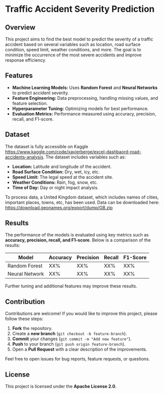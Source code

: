 # Traffic Accident Severity Prediction

## Overview  
This project aims to find the best model to predict the severity of a traffic accident based on several variables such as location, road surface condition, speed limit, weather conditions, and more. The goal is to minimize the occurrence of the most severe accidents and improve response efficiency.  

## Features  
- **Machine Learning Models:** Uses **Random Forest** and **Neural Networks** to predict accident severity.  
- **Feature Engineering:** Data preprocessing, handling missing values, and feature selection.  
- **Hyperparameter Tuning:** Optimizing models for best performance.  
- **Evaluation Metrics:** Performance measured using accuracy, precision, recall, and F1-score.  

## Dataset  
The dataset is fully accessible on Kaggle https://www.kaggle.com/code/xavierberge/excel-dashbaord-road-accidents-analysis.
The dataset includes variables such as:  
- **Location:** Latitude and longitude of the accident.  
- **Road Surface Condition:** Dry, wet, icy, etc.  
- **Speed Limit:** The legal speed at the accident site.  
- **Weather Conditions:** Rain, fog, snow, etc.  
- **Time of Day:** Day or night impact analysis.
  
To process data, a United Kingdom dataset, which includes names of cities, important places, towns, etc, has been used. Data can be downloaded here: https://download.geonames.org/export/dump/GB.zip

## Results  
The performance of the models is evaluated using key metrics such as **accuracy, precision, recall, and F1-score**. Below is a comparison of the results:  

| Model           | Accuracy | Precision | Recall | F1-Score |
|----------------|----------|-----------|--------|----------|
| Random Forest  | XX%      | XX%       | XX%    | XX%      |
| Neural Network | XX%      | XX%       | XX%    | XX%      |

Further tuning and additional features may improve these results.  

## Contribution  
Contributions are welcome! If you would like to improve this project, please follow these steps:  
1. **Fork** the repository.  
2. Create a **new branch** (`git checkout -b feature-branch`).  
3. **Commit** your changes (`git commit -m "Add new feature"`).  
4. **Push** to your branch (`git push origin feature-branch`).  
5. Open a **Pull Request** with a clear description of the improvements.  

Feel free to open issues for bug reports, feature requests, or questions.  

## License  
This project is licensed under the **Apache License 2.0**.  
